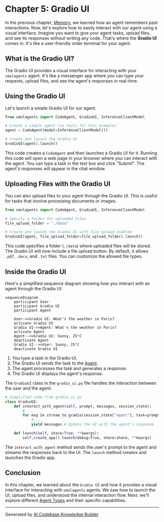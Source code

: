 # Chapter 5: Gradio UI

In the previous chapter, [Memory](04_memory.md), we learned how an agent remembers past interactions. Now, let's explore how to easily interact with our agent using a visual interface. Imagine you want to give your agent tasks, upload files, and see its responses without writing any code. That's where the **Gradio UI** comes in. It's like a user-friendly order terminal for your agent.

## What is the Gradio UI?

The Gradio UI provides a visual interface for interacting with your `smolagents` agent.  It's like a messenger app where you can type your requests, upload files, and see the agent's responses in real-time.

## Using the Gradio UI

Let's launch a simple Gradio UI for our agent.

```python
from smolagents import CodeAgent, GradioUI, InferenceClientModel

# Create a simple agent (no tools for this example)
agent = CodeAgent(model=InferenceClientModel())

# Create and launch the Gradio UI
GradioUI(agent).launch()
```

This code creates a `CodeAgent` and then launches a Gradio UI for it. Running this code will open a web page in your browser where you can interact with the agent.  You can type a task in the text box and click "Submit". The agent's responses will appear in the chat window.

## Uploading Files with the Gradio UI

You can also upload files to your agent through the Gradio UI.  This is useful for tasks that involve processing documents or images.

```python
from smolagents import CodeAgent, GradioUI, InferenceClientModel

# Specify a folder for uploaded files
file_upload_folder = "./data"

# Create and launch the Gradio UI with file upload enabled
GradioUI(agent, file_upload_folder=file_upload_folder).launch()
```

This code specifies a folder (`./data`) where uploaded files will be stored.  The Gradio UI will now include a file upload button.  By default, it allows `.pdf`, `.docx`, and `.txt` files. You can customize the allowed file types.

## Inside the Gradio UI

Here's a simplified sequence diagram showing how you interact with an agent through the Gradio UI:

```mermaid
sequenceDiagram
    participant User
    participant Gradio UI
    participant Agent

    User->>Gradio UI: What's the weather in Paris?
    activate Gradio UI
    Gradio UI->>Agent: What's the weather in Paris?
    activate Agent
    Agent-->>Gradio UI: Sunny, 25°C
    deactivate Agent
    Gradio UI-->>User: Sunny, 25°C
    deactivate Gradio UI
```

1. You type a task in the Gradio UI.
2. The Gradio UI sends the task to the [Agent](01_agent.md).
3. The agent processes the task and generates a response.
4. The Gradio UI displays the agent's response.

The `GradioUI` class in the `gradio_ui.py` file handles the interaction between the user and the agent.

```python
# Simplified code from gradio_ui.py
class GradioUI:
    def interact_with_agent(self, prompt, messages, session_state):
        # ...
        for msg in stream_to_gradio(session_state["agent"], task=prompt):
            # ...
            yield messages # Update the UI with the agent's response

    def launch(self, share=True, **kwargs):
        self.create_app().launch(debug=True, share=share, **kwargs)
```

The `interact_with_agent` method sends the user's prompt to the agent and streams the responses back to the UI. The `launch` method creates and launches the Gradio app.

## Conclusion

In this chapter, we learned about the `Gradio UI` and how it provides a visual interface for interacting with `smolagents` agents. We saw how to launch the UI, upload files, and understood the internal interaction flow. Next, we'll explore different [Agent Types](06_agent_types.md) and their specific capabilities.


---

Generated by [AI Codebase Knowledge Builder](https://github.com/The-Pocket/Tutorial-Codebase-Knowledge)